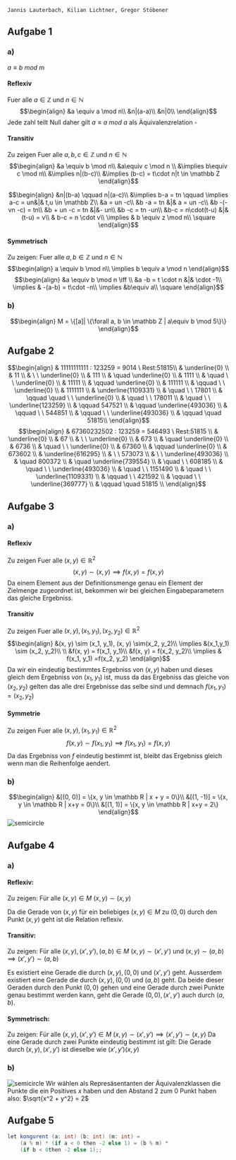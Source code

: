 	Jannis Lauterbach, Kilian Lichtner, Gregor Stöbener


## Aufgabe 1

### a)
$a \equiv b \ mod \ m$

#### Reflexiv
Fuer alle $a \in \mathbb Z$ und $n \in \mathbb N$
$$\begin{align}
&a \equiv a \mod  n\\
&n|(a-a)\\
&n|0\\
\end{align}$$
Jede zahl teilt Null daher gilt $a \equiv a\ mod\ a$ als Äquivalenzrelation
$\square$

#### Transitiv
Zu zeigen
Fuer alle $a, b, c \in \mathbb Z$ und $n\in \mathbb N$
$$\begin{align}
&a \equiv b \mod n\\
&a\equiv c \mod n \\
&\implies b\equiv c \mod n\\
&\implies n|(b-c)\\
&\implies (b-c) = t\cdot n|t \in \mathbb Z
\end{align}$$


$$\begin{align}
&n|(b-a) \qquad n|(a-c)\\
&\implies b-a = tn \qquad \implies a-c = un&|& t,u \in \mathbb Z\\
&a = un -c\\
&b -a = tn &|& a = un -c\\
&b -(-vn -c) = tn\\
&b + un -c = tn &|&- un\\
&b -c = tn -un\\
&b-c = n\cdot(t-u) &|& (t-u) = v\\
& b-c = n \cdot v\\
\implies & b \equiv z \mod n\\
\square
\end{align}$$

#### Symmetrisch
Zu zeigen:
Fuer alle $a, b \in \mathbb Z$ und $n \in \mathbb N$
$$\begin{align}
a \equiv b \mod n\\
\implies b \equiv a \mod n
\end{align}$$
$$\begin{align}
&a \equiv b \mod n \iff \\
&a -b = t \cdot n &|& \cdot -1\\
\implies & -(a-b) = t\cdot -n\\
\implies &b\equiv a\\
\square
\end{align}$$

### b)
$$\begin{align}
M = \{[a]| \{\forall a, b \in \mathbb Z | a\equiv b \mod 5\}\}
\end{align}$$


## Aufgabe 2
$$\begin{align}
& 11111111111 : 123259 = 9014 \ Rest:51815\\
& \underline{0} \\
& 11 \\
& \ \ \underline{0} \\
& 111 \\
& \quad \underline{0} \\
& 1111 \\
& \quad \ \ \underline{0} \\
& 11111 \\
& \qquad \underline{0} \\
& 111111 \\
& \qquad \ \ \underline{0} \\
& 1111111 \\
& \underline{1109331} \\
& \quad \ \ 17801 \\
& \qquad \quad \ \ \underline{0} \\
& \quad \ \ 178011 \\
& \quad \ \ \underline{123259} \\
& \qquad 547521 \\
& \qquad \underline{493036} \\
& \qquad \ \ 544851 \\
& \qquad \ \ \underline{493036} \\
& \qquad \quad 51815\\
\end{align}$$
$$\begin{align}
& 67360232502 : 123259 = 546493 \ Rest:51815 \\
& \underline{0} \\
& 67 \\
& \ \ \underline{0} \\
& 673 \\
& \quad \underline{0} \\
& 6736 \\
& \quad \ \ \underline{0} \\
& 67360 \\
& \qquad \underline{0} \\
& 673602 \\
& \underline{616295} \\
& \ \ 573073 \\
& \ \ \underline{493036} \\
& \quad 800372 \\
& \quad \underline{739554} \\
& \quad \ \ 608185 \\
& \quad \ \ \underline{493036} \\
& \quad \ \ 1151490 \\
& \quad \ \ \underline{1109331} \\
& \qquad \ \  421592 \\
& \qquad \ \ \underline{369777} \\
& \qquad \quad 51815 \\
\end{align}$$


## Aufgabe 3

### a)
#### Reflexiv
Zu zeigen
Fuer alle $(x, y) \in \mathbb R^2$
$$(x,y) \sim (x,y) \implies f(x, y) = f(x, y)$$
Da einem Element aus der Definitionsmenge genau ein Element der Zielmenge zugeordnet ist, bekommen wir bei gleichen Eingabeparametern das gleiche Ergebniss.

#### Transitiv
Zu zeigen
Fuer alle $(x, y),(x_1, y_1), (x_2, y_2) \in \mathbb R^2$
$$\begin{align}
&(x, y) \sim (x_1, y_1), (x, y) \sim(x_2, y_2)\\
\implies &(x_1,y_1) \sim (x_2, y_2)\\
\\
&f(x, y) = f(x_1, y_1)\\
&f(x, y) = f(x_2, y_2)\\
\implies & f(x_1, y_1) =f(x_2, y_2)
\end{align}$$
Da wir ein eindeutig bestimmtes Ergebniss von $(x, y)$ haben und dieses gleich dem Ergebniss von $(x_1, y_1)$ ist, muss da das Ergebniss das gleiche von $(x_2, y_2)$
gelten das alle drei Ergebnisse das selbe sind und demnach $f(x_1, y_1) = (x_2, y_2)$

#### Symmetrie
Zu zeigen
Fuer alle $(x,y), (x_1, y_1) \in \mathbb R^2$
$$
f(x, y) \sim f(x_1, y_1) \implies f(x_1, y_1) = f(x, y)
$$
Da das Ergebniss von $f$ eindeutig bestimmt ist, bleibt das Ergebniss gleich wenn man die Reihenfolge aendert.

### b)
$$\begin{align}
&[(0, 0)] = \{x, y \in \mathbb R | x + y = 0\}\\
&[(1, -1)] = \{x, y \in \mathbb R | x+y = 0\}\\
&[(1, 1)] = \{x, y \in \mathbb R | x+y = 2\}
\end{align}$$
![semicircle](lines.png)

## Aufgabe 4
### a)

#### Reflexiv:

Zu zeigen:
Für alle $(x, y) \in M$
$(x, y)\sim (x, y)$

Da  die Gerade von $(x, y)$ für ein beliebiges $(x, y) \in M$ zu $(0, 0)$ durch den Punkt $(x, y)$ geht ist die Relation reflexiv.

#### Transitiv:

Zu zeigen:
Für alle $(x, y), (x', y'), (a, b) \in M$
$(x, y) \sim (x', y')$ und $(x, y) \sim (a, b) \implies (x', y') \sim (a, b)$

Es existiert eine Gerade die durch $(x, y), (0, 0)$ und $(x', y')$ geht.
Ausserdem existiert eine Gerade die durch $(x, y), (0, 0)$ und $(a, b)$ geht.
Da beide dieser Geraden durch den Punkt $(0, 0)$ gehen und eine Gerade durch zwei Punkte genau bestimmt werden kann, geht die Gerade $(0, 0), (x', y')$ auch durch $(a, b)$.

#### Symmetrisch:
Zu zeigen:
Für alle $(x, y), (x', y') \in M$
$(x, y) \sim (x', y') \implies (x', y') \sim (x, y)$
Da eine Gerade durch zwei Punkte eindeutig bestimmt ist gilt:
Die Gerade durch $(x, y), (x', y')$ ist dieselbe wie $(x', y') (x, y)$ 

### b)
![semicircle](semicircle.jpg)
Wir wählen als Represäsentanten der Äquivalenzklassen die Punkte die ein Positives $x$ haben und den Abstand $2$ zum $0$ Punkt haben also: $\sqrt{x^2 + y^2} = 2$


## Aufgabe 5
```csharp
let kongurent (a: int) (b: int) (m: int) = 
	(a % m) * (if a < 0 then -2 else 1) = (b % m) * 
	(if b < 0then -2 else 1);;
```
